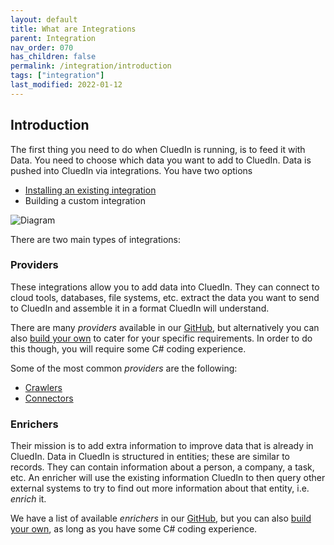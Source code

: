 ```yaml
---
layout: default
title: What are Integrations
parent: Integration
nav_order: 070
has_children: false
permalink: /integration/introduction
tags: ["integration"]
last_modified: 2022-01-12
---
```



## Introduction

The first thing you need to do when CluedIn is running, is to feed it with Data. You need to choose which data you want to add to CluedIn. Data is pushed into CluedIn via integrations. You have two options

- [Installing an existing integration](./install-integrations)
- Building a custom integration

![Diagram](../assets/images/integration/intro-integrate.png)

There are two main types of integrations:

### Providers

These integrations allow you to add data into CluedIn. They can connect to cloud tools, databases, file systems, etc. extract the data you want to send to CluedIn and assemble it in a format CluedIn will understand.

There are many *providers* available in our [GitHub](https://github.com/CluedIn-io), but alternatively you can also [build your own](./build-integration) to cater for your specific requirements. In order to do this though, you will require some C# coding experience.

Some of the most common *providers* are the following:
* [Crawlers](https://github.com/CluedIn-io?q=crawl&type=public)
* [Connectors](https://github.com/CluedIn-io?q=connect&type=public)

### Enrichers

Their mission is to add extra information to improve data that is already in CluedIn. Data in CluedIn is structured in entities; these are similar to records. They can contain information about a person, a company, a task, etc. An enricher will use the existing information CluedIn to then query other external systems to try to find out more information about that entity, i.e. *enrich* it.

We have a list of available *enrichers* in our [GitHub](https://github.com/CluedIn-io?q=enricher&type=public), but you can also [build your own](./build-enricher), as long as you have some C# coding experience. 
